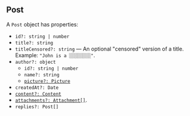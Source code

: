 ## Post

A `Post` object has properties:

* `id?: string | number`
* `title?: string`
* `titleCensored?: string` — An optional "censored" version of a title. Example: `"John is a ░​░​░​░​░​░​░​░​"`.
* `author?: object`
  * `id?: string | number`
  * `name?: string`
  * [`picture?: Picture`](https://gitlab.com/catamphetamine/social-components/tree/master/docs/ContentTypes.md#picture)
* `createdAt?: Date`
* [`content?: Content`](https://gitlab.com/catamphetamine/social-components/tree/master/docs/Content.md)
* [`attachments?: Attachment[]`](https://gitlab.com/catamphetamine/social-components/tree/master/docs/Attachments.md).
* `replies?: Post[]`